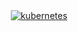 <div style="text-align:center"><a href="https://kubernetes.io"><img src="https://www.google.com/url?sa=i&url=https%3A%2F%2Fen.wikipedia.org%2Fwiki%2FKubernetes&psig=AOvVaw1nezv9r0EvtXGssO3OOPu2&ust=1588143341235000&source=images&cd=vfe&ved=0CAIQjRxqFwoTCODyv5DFiukCFQAAAAAdAAAAABAD" title="kubernetes" alt="kubernetes"></a></div>
